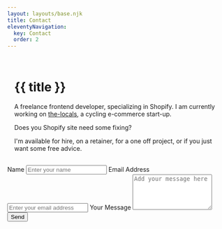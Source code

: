 ```yaml
---
layout: layouts/base.njk
title: Contact
eleventyNavigation:
  key: Contact
  order: 2
---
```


<div class="contact">
  <div style="padding: 1rem" class="postlist-item flow">
      <h1 class="fs-400">{{ title }}</h1>
      <p>A freelance frontend developer, specializing in Shopify. 
      I am currently working on <a href="https://www.thelocals.cc/">the-locals</a>, a cycling e-commerce start-up.</p>
      <p>Does you Shopify site need some fixing?</p>
      <p>I'm available for hire, on a retainer, for a one off project, or if you just want some free advice.</p>
  </div>

<div>
  <form id="my-form" class="contact-form" name="contact" method="POST" data-netlify="true">
  <input type="hidden" name="form-name" value="contact" />
  <label style="margin-top:0" for="inputName">Name</label>
  <input type="text"   
         name="name" 
         id="inputName" 
         placeholder="Enter your name"
         required="required">
  </input>
  <label for="inputEmail" required="required">Email Address</label>
  <input type="email" 
         name="email"
         id="inputEmail" 
         placeholder="Enter your email address">
  </input>
  <label for="message">Your Message</label>            
  <textarea
          rows="5" 
          name="message" 
          id="message" 
          placeholder="Add your message here" required=""></textarea>
  <button class="contact-btn" type="submit">Send</button>
<p id="my-form-status"></p>
</form>
</div>

</div>



<script>
    var form = document.getElementById("my-form");
    
    async function handleSubmit(event) {
      event.preventDefault();
      var status = document.getElementById("my-form-status");
      var data = new FormData(event.target);
      fetch(event.target.action, {
        method: form.method,
        body: data,
        headers: {
            'Accept': 'application/json'
        }
      }).then(response => {
        status.innerHTML = "Thanks. I will get back to you soon.";
        form.reset()
      }).catch(error => {
        status.innerHTML = "Sorry! There was a problem submitting your form, try again"
      });
    }
    form.addEventListener("submit", handleSubmit)
</script>
